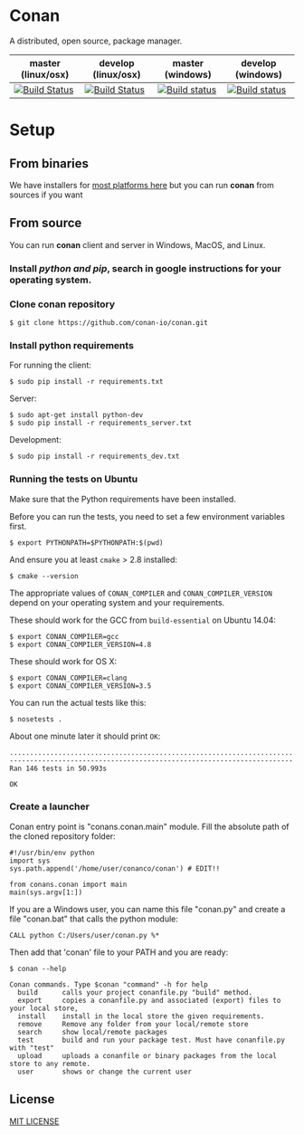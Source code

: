 # Conan

A distributed, open source, package manager.


| **master (linux/osx)** | **develop (linux/osx)** | **master (windows)** | **develop** (windows) |
|------------------------|-------------------------|----------------------|-----------------------|
|[![Build Status](https://travis-ci.org/conan-io/conan.svg?branch=master)](https://travis-ci.org/conan-io/conan) | [![Build Status](https://travis-ci.org/conan-io/conan.svg?branch=develop)](https://travis-ci.org/conan-io/conan) | [![Build status](https://ci.appveyor.com/api/projects/status/5hedgjt9ggj1artx/branch/develop?svg=true)](https://ci.appveyor.com/project/lasote/conan-mva77/branch/master) | [![Build status](https://ci.appveyor.com/api/projects/status/5hedgjt9ggj1artx/branch/develop?svg=true)](https://ci.appveyor.com/project/lasote/conan-mva77/branch/develop) |


# Setup

## From binaries

We have installers for [most platforms here](http://conan.io) but you can run **conan** from sources if you want

## From source

You can run **conan** client and server in Windows, MacOS, and Linux.

### Install *python and pip*, search in google instructions for your operating system.
### Clone conan repository


    $ git clone https://github.com/conan-io/conan.git


### Install python requirements

For running the client:

	$ sudo pip install -r requirements.txt

Server:

	$ sudo apt-get install python-dev
  	$ sudo pip install -r requirements_server.txt
	
Development:

	$ sudo pip install -r requirements_dev.txt

### Running the tests on Ubuntu

Make sure that the Python requirements have been installed.

Before you can run the tests, you need to set a few environment
variables first.

	$ export PYTHONPATH=$PYTHONPATH:$(pwd)

And ensure you at least `cmake` > 2.8 installed:

  	$ cmake --version

The appropriate values of `CONAN_COMPILER` and `CONAN_COMPILER_VERSION`
depend on your operating system and your requirements.

These should work for the GCC from `build-essential` on Ubuntu 14.04:

	$ export CONAN_COMPILER=gcc
	$ export CONAN_COMPILER_VERSION=4.8

These should work for OS X:

  	$ export CONAN_COMPILER=clang
  	$ export CONAN_COMPILER_VERSION=3.5

You can run the actual tests like this:

	$ nosetests .

About one minute later it should print `OK`:

```
..................................................................................................................................................
----------------------------------------------------------------------
Ran 146 tests in 50.993s

OK
```

### Create a launcher
Conan entry point is "conans.conan.main" module. Fill the absolute path of the cloned repository folder:


    #!/usr/bin/env python
    import sys
    sys.path.append('/home/user/conanco/conan') # EDIT!!

    from conans.conan import main
    main(sys.argv[1:])

If you are a Windows user, you can name this file "conan.py" and create a file "conan.bat" that calls the python module:

	CALL python C:/Users/user/conan.py %*

Then add that 'conan' file to your PATH and you are ready:

    $ conan --help

    Conan commands. Type $conan "command" -h for help
      build      calls your project conanfile.py "build" method.
      export     copies a conanfile.py and associated (export) files to your local store,
      install    install in the local store the given requirements.
      remove     Remove any folder from your local/remote store
      search     show local/remote packages
      test       build and run your package test. Must have conanfile.py with "test"
      upload     uploads a conanfile or binary packages from the local store to any remote.
      user       shows or change the current user 

  

## License

[MIT LICENSE](./LICENSE.md)

